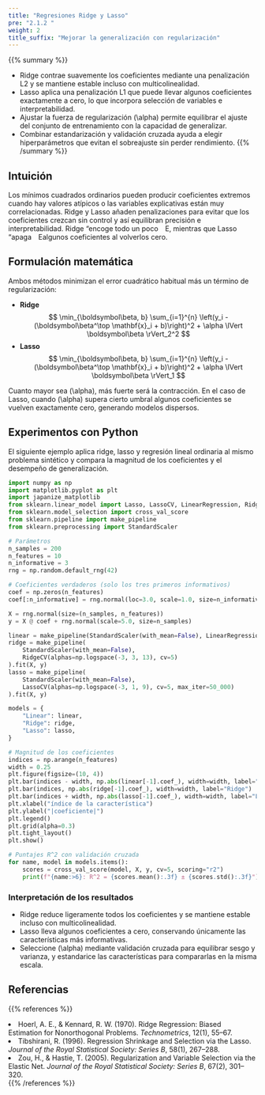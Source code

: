 ```yaml
---
title: "Regresiones Ridge y Lasso"
pre: "2.1.2 "
weight: 2
title_suffix: "Mejorar la generalización con regularización"
---
```


{{% summary %}}
- Ridge contrae suavemente los coeficientes mediante una penalización L2 y se mantiene estable incluso con multicolinealidad.
- Lasso aplica una penalización L1 que puede llevar algunos coeficientes exactamente a cero, lo que incorpora selección de variables e interpretabilidad.
- Ajustar la fuerza de regularización \(\alpha\) permite equilibrar el ajuste del conjunto de entrenamiento con la capacidad de generalizar.
- Combinar estandarización y validación cruzada ayuda a elegir hiperparámetros que evitan el sobreajuste sin perder rendimiento.
{{% /summary %}}

## Intuición
Los mínimos cuadrados ordinarios pueden producir coeficientes extremos cuando hay valores atípicos o las variables explicativas están muy correlacionadas. Ridge y Lasso añaden penalizaciones para evitar que los coeficientes crezcan sin control y así equilibran precisión e interpretabilidad. Ridge “encoge todo un poco E, mientras que Lasso “apaga Ealgunos coeficientes al volverlos cero.

## Formulación matemática
Ambos métodos minimizan el error cuadrático habitual más un término de regularización:

- **Ridge**
  $$
  \min_{\boldsymbol\beta, b} \sum_{i=1}^{n} \left(y_i - (\boldsymbol\beta^\top \mathbf{x}_i + b)\right)^2 + \alpha \lVert \boldsymbol\beta \rVert_2^2
  $$
- **Lasso**
  $$
  \min_{\boldsymbol\beta, b} \sum_{i=1}^{n} \left(y_i - (\boldsymbol\beta^\top \mathbf{x}_i + b)\right)^2 + \alpha \lVert \boldsymbol\beta \rVert_1
  $$

Cuanto mayor sea \(\alpha\), más fuerte será la contracción. En el caso de Lasso, cuando \(\alpha\) supera cierto umbral algunos coeficientes se vuelven exactamente cero, generando modelos dispersos.

## Experimentos con Python
El siguiente ejemplo aplica ridge, lasso y regresión lineal ordinaria al mismo problema sintético y compara la magnitud de los coeficientes y el desempeño de generalización.

```python
import numpy as np
import matplotlib.pyplot as plt
import japanize_matplotlib
from sklearn.linear_model import Lasso, LassoCV, LinearRegression, Ridge, RidgeCV
from sklearn.model_selection import cross_val_score
from sklearn.pipeline import make_pipeline
from sklearn.preprocessing import StandardScaler

# Parámetros
n_samples = 200
n_features = 10
n_informative = 3
rng = np.random.default_rng(42)

# Coeficientes verdaderos (solo los tres primeros informativos)
coef = np.zeros(n_features)
coef[:n_informative] = rng.normal(loc=3.0, scale=1.0, size=n_informative)

X = rng.normal(size=(n_samples, n_features))
y = X @ coef + rng.normal(scale=5.0, size=n_samples)

linear = make_pipeline(StandardScaler(with_mean=False), LinearRegression()).fit(X, y)
ridge = make_pipeline(
    StandardScaler(with_mean=False),
    RidgeCV(alphas=np.logspace(-3, 3, 13), cv=5)
).fit(X, y)
lasso = make_pipeline(
    StandardScaler(with_mean=False),
    LassoCV(alphas=np.logspace(-3, 1, 9), cv=5, max_iter=50_000)
).fit(X, y)

models = {
    "Linear": linear,
    "Ridge": ridge,
    "Lasso": lasso,
}

# Magnitud de los coeficientes
indices = np.arange(n_features)
width = 0.25
plt.figure(figsize=(10, 4))
plt.bar(indices - width, np.abs(linear[-1].coef_), width=width, label="Linear")
plt.bar(indices, np.abs(ridge[-1].coef_), width=width, label="Ridge")
plt.bar(indices + width, np.abs(lasso[-1].coef_), width=width, label="Lasso")
plt.xlabel("índice de la característica")
plt.ylabel("|coeficiente|")
plt.legend()
plt.grid(alpha=0.3)
plt.tight_layout()
plt.show()

# Puntajes R^2 con validación cruzada
for name, model in models.items():
    scores = cross_val_score(model, X, y, cv=5, scoring="r2")
    print(f"{name:>6}: R^2 = {scores.mean():.3f} ± {scores.std():.3f}")
```

### Interpretación de los resultados
- Ridge reduce ligeramente todos los coeficientes y se mantiene estable incluso con multicolinealidad.
- Lasso lleva algunos coeficientes a cero, conservando únicamente las características más informativas.
- Seleccione \(\alpha\) mediante validación cruzada para equilibrar sesgo y varianza, y estandarice las características para compararlas en la misma escala.

## Referencias
{{% references %}}
<li>Hoerl, A. E., &amp; Kennard, R. W. (1970). Ridge Regression: Biased Estimation for Nonorthogonal Problems. <i>Technometrics</i>, 12(1), 55–67.</li>
<li>Tibshirani, R. (1996). Regression Shrinkage and Selection via the Lasso. <i>Journal of the Royal Statistical Society: Series B</i>, 58(1), 267–288.</li>
<li>Zou, H., &amp; Hastie, T. (2005). Regularization and Variable Selection via the Elastic Net. <i>Journal of the Royal Statistical Society: Series B</i>, 67(2), 301–320.</li>
{{% /references %}}
